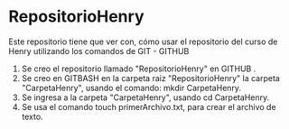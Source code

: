 # RepositorioHenry
Este repositorio tiene que ver con,  cómo usar el repositorio del curso de Henry utilizando los comandos de GIT - GITHUB 

1. Se creo el repositorio llamado "RepositorioHenry" en GITHUB .
2. Se creo en GITBASH en la carpeta raiz "RepositorioHenry" la 
   carpeta "CarpetaHenry", usando el comando:  mkdir CarpetaHenry.
3. Se ingresa a la carpeta "CarpetaHenry", usando cd CarpetaHenry.
4. Se usa el comando touch primerArchivo.txt, para crear el 
   archivo de texto.    
